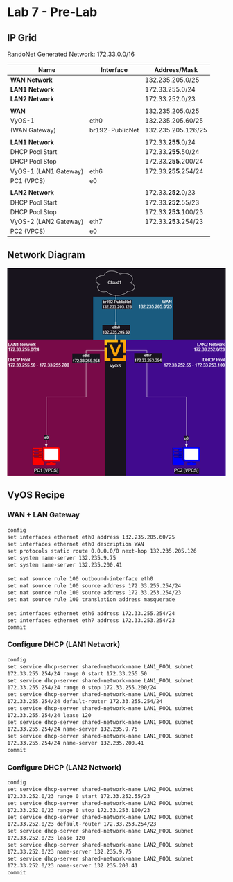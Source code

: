 # Lab 7 - Pre-Lab

## IP Grid

RandoNet Generated Network: 172.33.0.0/16

| Name                  | Interface       | Address/Mask          |
| --------------------- | --------------- | --------------------- |
| **WAN Network**       |                 | 132.235.205.0/25      |
| **LAN1 Network**      |                 | 172.33.255.0/24       |
| **LAN2 Network**      |                 | 172.33.252.0/23       |
|                       |                 |                       |
| **WAN**               |                 | 132.235.205.0/25      |
| VyOS-1                | eth0            | 132.235.205.60/25     |
| (WAN Gateway)         | br192-PublicNet | 132.235.205.126/25    |
|                       |                 |                       |
| **LAN1 Network**      |                 | 172.33.**255**.0/24   |
| DHCP Pool Start       |                 | 172.33.**255**.50/24  |
| DHCP Pool Stop        |                 | 172.33.**255**.200/24 |
| VyOS-1 (LAN1 Gateway) | eth6            | 172.33.**255**.254/24 |
| PC1 (VPCS)            | e0              |                       |
|                       |                 |                       |
| **LAN2 Network**      |                 | 172.33.**252**.0/23   |
| DHCP Pool Start       |                 | 172.33.**252**.55/23  |
| DHCP Pool Stop        |                 | 172.33.**253**.100/23 |
| VyOS-2 (LAN2 Gateway) | eth7            | 172.33.**253**.254/23 |
| PC2 (VPCS)            | e0              |                       |

## Network Diagram

![Diagram](/Data%20Networking%20(ITS%202300)/Lab%207/Lab%207%20-%20Pre-Lab%20Diagram.png)

## VyOS Recipe

### WAN + LAN Gateway

    config
    set interfaces ethernet eth0 address 132.235.205.60/25
    set interfaces ethernet eth0 description WAN
    set protocols static route 0.0.0.0/0 next-hop 132.235.205.126
    set system name-server 132.235.9.75
    set system name-server 132.235.200.41
    
    set nat source rule 100 outbound-interface eth0
    set nat source rule 100 source address 172.33.255.254/24
    set nat source rule 100 source address 172.33.253.254/23
    set nat source rule 100 translation address masquerade
    
    set interfaces ethernet eth6 address 172.33.255.254/24
    set interfaces ethernet eth7 address 172.33.253.254/23
    commit

### Configure DHCP (LAN1 Network)

    config
    set service dhcp-server shared-network-name LAN1_POOL subnet 172.33.255.254/24 range 0 start 172.33.255.50
    set service dhcp-server shared-network-name LAN1_POOL subnet 172.33.255.254/24 range 0 stop 172.33.255.200/24
    set service dhcp-server shared-network-name LAN1_POOL subnet 172.33.255.254/24 default-router 172.33.255.254/24
    set service dhcp-server shared-network-name LAN1_POOL subnet 172.33.255.254/24 lease 120
    set service dhcp-server shared-network-name LAN1_POOL subnet 172.33.255.254/24 name-server 132.235.9.75
    set service dhcp-server shared-network-name LAN1_POOL subnet 172.33.255.254/24 name-server 132.235.200.41
    commit

### Configure DHCP (LAN2 Network)

    config
    set service dhcp-server shared-network-name LAN2_POOL subnet 172.33.252.0/23 range 0 start 172.33.252.55/23
    set service dhcp-server shared-network-name LAN2_POOL subnet 172.33.252.0/23 range 0 stop 172.33.253.100/23
    set service dhcp-server shared-network-name LAN2_POOL subnet 172.33.252.0/23 default-router 172.33.253.254/23
    set service dhcp-server shared-network-name LAN2_POOL subnet 172.33.252.0/23 lease 120
    set service dhcp-server shared-network-name LAN2_POOL subnet 172.33.252.0/23 name-server 132.235.9.75
    set service dhcp-server shared-network-name LAN2_POOL subnet 172.33.252.0/23 name-server 132.235.200.41
    commit
